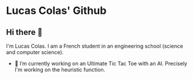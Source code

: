 # Lucas Colas' Github

## Hi there 👋

I'm Lucas Colas. I am a French student in an engineering school (science and computer science).

- 🔭 I’m currently working on an Ultimate Tic Tac Toe with an AI. Precisely I'm working on the heuristic function. 


<!--
**LucasColas/lucascolas** is a ✨ _special_ ✨ repository because its `README.md` (this file) appears on your GitHub profile.

Here are some ideas to get you started:

- 🔭 I’m currently working on ...
- 🌱 I’m currently learning ...
- 👯 I’m looking to collaborate on ...
- 🤔 I’m looking for help with ...
- 💬 Ask me about ...
- 📫 How to reach me: ...
- 😄 Pronouns: ...
- ⚡ Fun fact: ...
-->
